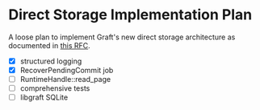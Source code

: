 # Direct Storage Implementation Plan

A loose plan to implement Graft's new direct storage architecture as documented in [this RFC].

[this RFC]: https://graft.rs/docs/rfcs/0001-direct-storage-architecture/

- [x] structured logging
- [x] RecoverPendingCommit job
- [ ] RuntimeHandle::read_page
- [ ] comprehensive tests
- [ ] libgraft SQLite
